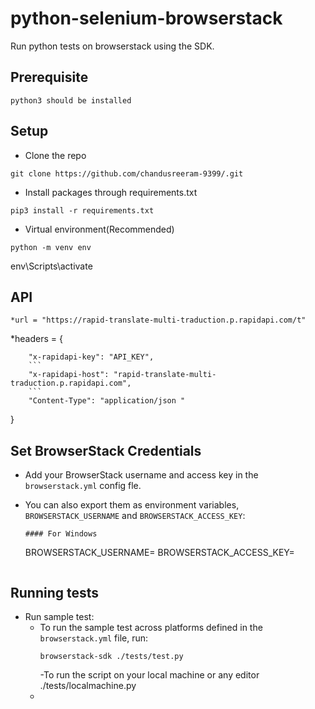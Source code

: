 # python-selenium-browserstack
Run python tests on browserstack using the SDK.

## Prerequisite
```
python3 should be installed
```

## Setup
* Clone the repo
```
git clone https://github.com/chandusreeram-9399/.git
``` 
* Install packages through requirements.txt
```
pip3 install -r requirements.txt
```
* Virtual environment(Recommended)
```
python -m venv env

```
env\Scripts\activate 


## API
```
*url = "https://rapid-translate-multi-traduction.p.rapidapi.com/t"
```
*headers = {
```
    "x-rapidapi-key": "API_KEY",
    ```
    "x-rapidapi-host": "rapid-translate-multi-traduction.p.rapidapi.com",
    ```
    "Content-Type": "application/json "
```
}


## Set BrowserStack Credentials
* Add your BrowserStack username and access key in the `browserstack.yml` config fle.
* You can also export them as environment variables, `BROWSERSTACK_USERNAME` and `BROWSERSTACK_ACCESS_KEY`:


    ```
  #### For Windows
    ```
    BROWSERSTACK_USERNAME=<browserstack-username>
    BROWSERSTACK_ACCESS_KEY=<browserstack-access-key>
    ```

## Running tests

* Run sample test:
  - To run the sample test across platforms defined in the `browserstack.yml` file, run:
    ```
    browserstack-sdk ./tests/test.py
    ``` 
    -To run the script on your local machine or any editor 
      ./tests/localmachine.py
  *
